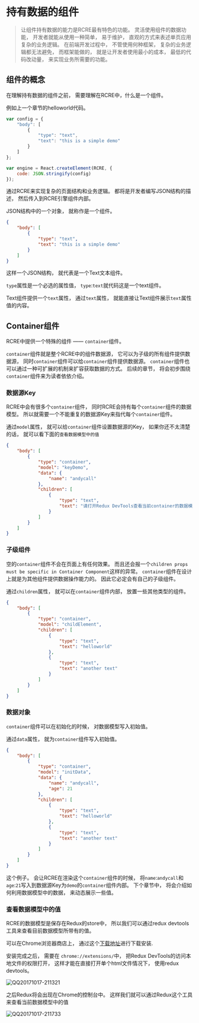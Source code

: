 # 持有数据的组件

> 让组件持有数据的能力是RCRE最有特色的功能。 灵活使用组件的数据功能， 开发者就能从使用一种简单， 易于维护， 直观的方式来表述单页应用复杂的业务逻辑。 在前端开发过程中， 不管使用何种框架， 复杂的业务逻辑都无法避免， 而框架能做的， 就是让开发者使用最小的成本， 最低的代码改动量， 来实现业务所需要的功能。

## 组件的概念

在理解持有数据的组件之前， 需要理解在RCRE中，什么是一个组件。

例如上一个章节的helloworld代码。

```javascript
var config = {
    "body": [
        {
            "type": "text",
            "text": "this is a simple demo"
        }
    ]
};

var engine = React.createElement(RCRE, {
    code: JSON.stringify(config)
});
```

通过RCRE来实现复杂的页面结构和业务逻辑。 都将是开发者编写JSON结构的描述， 然后传入到RCRE引擎组件内部。 

JSON结构中的一个对象， 就称作是一个组件。

```json
{
    "body": [
        {
            "type": "text",
            "text": "this is a simple demo"
        }   
    ]
}
```

这样一个JSON结构， 就代表是一个Text文本组件。 

`type`属性是一个必选的属性值， `type`:`text`就代码这是一个text组件。

Text组件提供一个`text`属性， 通过`text`属性， 就能直接让Text组件展示`text`属性值的内容。

## Container组件

RCRE中提供一个特殊的组件 —— `container`组件。  

`container`组件就是整个RCRE中的组件数据源， 它可以为子级的所有组件提供数据源， 同时`container`组件可以给`container`组件提供数据源。 `container`组件也可以通过一种可扩展的机制来扩容获取数据的方式。 后续的章节， 将会初步围绕`container`组件来为读者依依介绍。

### 数据源Key

RCRE中会有很多个`container`组件， 同时RCRE会持有每个`container`组件的数据模型。 所以就需要一个不能重复的数据源Key来指代每个`container`组件。

通过`model`属性， 就可以给`container`组件设置数据源的Key， 如果你还不太清楚的话， 就可以看下面的`查看数据模型中的值`

```json
{
    "body": [
        {
            "type": "container",
            "model": "keyDemo",
            "data": {
                "name": "andycall"
            },
            "children": [
                {
                    "type": "text",
                    "text": "请打开Redux DevTools查看当前container的数据模型, 可以看到名称微keyDemo的对象下面有个name属性，值为andycall"
                }
            ]
        }   
    ]
}
```

### 子级组件

空的`container`组件不会在页面上有任何效果。 而且还会报一个`children props must be specific in Container Component`这样的异常。 `container`组件在设计上就是为其他组件提供数据操作能力的。 因此它必定会有自己的子级组件。

通过`children`属性， 就可以在`container`组件内部， 放置一些其他类型的组件。

```json
{
    "body": [
        {
            "type": "container",
            "model": "childElement",
            "children": [
                {
                    "type": "text",
                    "text": "helloworld"
                },
                {
                    "type": "text",
                    "text": "another text"
                }
            ]
        }   
    ]
}
```

### 数据对象

`container`组件可以在初始化的时候， 对数据模型写入初始值。

通过`data`属性， 就为`container`组件写入初始值。

```json
{
    "body": [
        {
            "type": "container",
            "model": "initData",
            "data": {
                "name": "andycall",
                "age": 21
            },
            "children": [
                {
                    "type": "text",
                    "text": "helloworld"
                },
                {
                    "type": "text",
                    "text": "another text"
                }
            ]
        }   
    ]
}
```

这个例子。 会让RCRE在渲染这个`container`组件的时候， 将`name`:`andycall`和`age`:`21`写入到数据源Key为`demo`的`container`组件内部。 下个章节中， 将会介绍如何利用数据模型中的数据， 来动态展示一些值。

### 查看数据模型中的值

RCRE的数据模型是保存在Redux的store中， 所以我们可以通过redux devtools工具来查看目前数据模型所带有的值。

可以在Chrome浏览器商店上， 通过这个[下载地址](https://chrome.google.com/webstore/detail/redux-devtools/lmhkpmbekcpmknklioeibfkpmmfibljd?utm_source=chrome-ntp-icon)进行下载安装.

安装完成之后， 需要在 `chrome://extensions/`中， 把Redux DevTools的访问本地文件的权限打开， 这样才能在直接打开单个html文件情况下， 使用redux devtools。

![QQ20171017-211321](https://ws2.sinaimg.cn/large/006tKfTcly1fkljye5nrlj30lo05qq3i.jpg)

之后Redux将会出现在Chrome的控制台中。 这样我们就可以通过Redux这个工具来查看当前数据模型中的值

![QQ20171017-211733](https://ws4.sinaimg.cn/large/006tKfTcly1fklk1sq8z1j30uy07xjrr.jpg)

